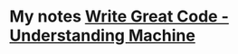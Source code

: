 My notes [Write Great Code - Understanding Machine](https://www.amazon.com/Write-Great-Code-Understanding-Machine/dp/1593270038)
===

